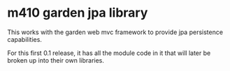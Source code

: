 # m410 garden jpa library

This works with the garden web mvc framework to provide jpa persistence capabilities.

For this first 0.1 release, it has all the module code in it that will later be broken
up into their own libraries.

